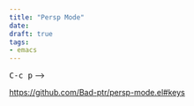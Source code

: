 ```yaml
---
title: "Persp Mode"
date:
draft: true
tags:
- emacs
---
```



<kbd>C-c p</kbd> -->

https://github.com/Bad-ptr/persp-mode.el#keys

